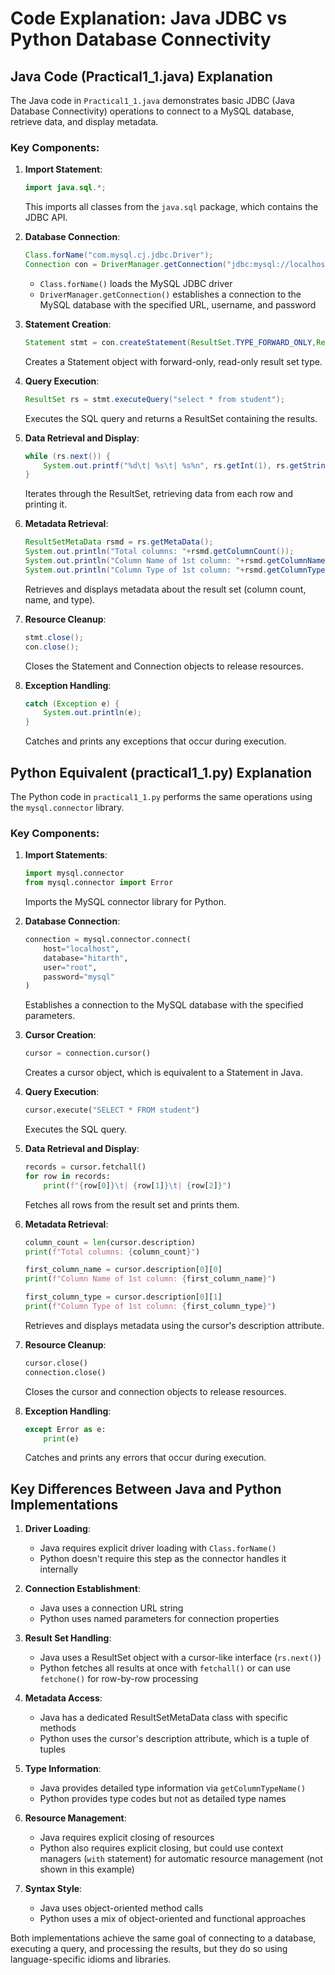 # Code Explanation: Java JDBC vs Python Database Connectivity

## Java Code (Practical1_1.java) Explanation

The Java code in `Practical1_1.java` demonstrates basic JDBC (Java Database Connectivity) operations to connect to a MySQL database, retrieve data, and display metadata.

### Key Components:

1. **Import Statement**:
   ```java
   import java.sql.*;
   ```
   This imports all classes from the `java.sql` package, which contains the JDBC API.

2. **Database Connection**:
   ```java
   Class.forName("com.mysql.cj.jdbc.Driver");
   Connection con = DriverManager.getConnection("jdbc:mysql://localhost:3306/hitarth", "root","mysql");
   ```
   - `Class.forName()` loads the MySQL JDBC driver
   - `DriverManager.getConnection()` establishes a connection to the MySQL database with the specified URL, username, and password

3. **Statement Creation**:
   ```java
   Statement stmt = con.createStatement(ResultSet.TYPE_FORWARD_ONLY,ResultSet.CONCUR_READ_ONLY);
   ```
   Creates a Statement object with forward-only, read-only result set type.

4. **Query Execution**:
   ```java
   ResultSet rs = stmt.executeQuery("select * from student");
   ```
   Executes the SQL query and returns a ResultSet containing the results.

5. **Data Retrieval and Display**:
   ```java
   while (rs.next()) {
       System.out.printf("%d\t| %s\t| %s%n", rs.getInt(1), rs.getString(2), rs.getString(3));
   }
   ```
   Iterates through the ResultSet, retrieving data from each row and printing it.

6. **Metadata Retrieval**:
   ```java
   ResultSetMetaData rsmd = rs.getMetaData();
   System.out.println("Total columns: "+rsmd.getColumnCount());
   System.out.println("Column Name of 1st column: "+rsmd.getColumnName(1));
   System.out.println("Column Type of 1st column: "+rsmd.getColumnTypeName(1));
   ```
   Retrieves and displays metadata about the result set (column count, name, and type).

7. **Resource Cleanup**:
   ```java
   stmt.close();
   con.close();
   ```
   Closes the Statement and Connection objects to release resources.

8. **Exception Handling**:
   ```java
   catch (Exception e) {
       System.out.println(e);
   }
   ```
   Catches and prints any exceptions that occur during execution.

## Python Equivalent (practical1_1.py) Explanation

The Python code in `practical1_1.py` performs the same operations using the `mysql.connector` library.

### Key Components:

1. **Import Statements**:
   ```python
   import mysql.connector
   from mysql.connector import Error
   ```
   Imports the MySQL connector library for Python.

2. **Database Connection**:
   ```python
   connection = mysql.connector.connect(
       host="localhost",
       database="hitarth",
       user="root",
       password="mysql"
   )
   ```
   Establishes a connection to the MySQL database with the specified parameters.

3. **Cursor Creation**:
   ```python
   cursor = connection.cursor()
   ```
   Creates a cursor object, which is equivalent to a Statement in Java.

4. **Query Execution**:
   ```python
   cursor.execute("SELECT * FROM student")
   ```
   Executes the SQL query.

5. **Data Retrieval and Display**:
   ```python
   records = cursor.fetchall()
   for row in records:
       print(f"{row[0]}\t| {row[1]}\t| {row[2]}")
   ```
   Fetches all rows from the result set and prints them.

6. **Metadata Retrieval**:
   ```python
   column_count = len(cursor.description)
   print(f"Total columns: {column_count}")
   
   first_column_name = cursor.description[0][0]
   print(f"Column Name of 1st column: {first_column_name}")
   
   first_column_type = cursor.description[0][1]
   print(f"Column Type of 1st column: {first_column_type}")
   ```
   Retrieves and displays metadata using the cursor's description attribute.

7. **Resource Cleanup**:
   ```python
   cursor.close()
   connection.close()
   ```
   Closes the cursor and connection objects to release resources.

8. **Exception Handling**:
   ```python
   except Error as e:
       print(e)
   ```
   Catches and prints any errors that occur during execution.

## Key Differences Between Java and Python Implementations

1. **Driver Loading**: 
   - Java requires explicit driver loading with `Class.forName()`
   - Python doesn't require this step as the connector handles it internally

2. **Connection Establishment**:
   - Java uses a connection URL string
   - Python uses named parameters for connection properties

3. **Result Set Handling**:
   - Java uses a ResultSet object with a cursor-like interface (`rs.next()`)
   - Python fetches all results at once with `fetchall()` or can use `fetchone()` for row-by-row processing

4. **Metadata Access**:
   - Java has a dedicated ResultSetMetaData class with specific methods
   - Python uses the cursor's description attribute, which is a tuple of tuples

5. **Type Information**:
   - Java provides detailed type information via `getColumnTypeName()`
   - Python provides type codes but not as detailed type names

6. **Resource Management**:
   - Java requires explicit closing of resources
   - Python also requires explicit closing, but could use context managers (`with` statement) for automatic resource management (not shown in this example)

7. **Syntax Style**:
   - Java uses object-oriented method calls
   - Python uses a mix of object-oriented and functional approaches

Both implementations achieve the same goal of connecting to a database, executing a query, and processing the results, but they do so using language-specific idioms and libraries.
